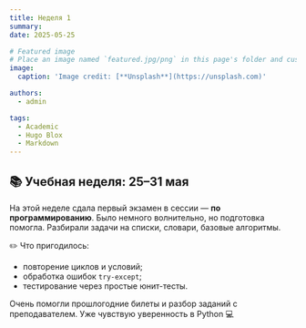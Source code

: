 ```yaml
---
title: Неделя 1
summary: 
date: 2025-05-25

# Featured image
# Place an image named `featured.jpg/png` in this page's folder and customize its options here.
image:
  caption: 'Image credit: [**Unsplash**](https://unsplash.com)'

authors:
  - admin

tags:
  - Academic
  - Hugo Blox
  - Markdown
---
```


## 📚 Учебная неделя: 25–31 мая

На этой неделе сдала первый экзамен в сессии — **по программированию**. Было немного волнительно, но подготовка помогла. Разбирали задачи на списки, словари, базовые алгоритмы.

✏️ Что пригодилось:
- повторение циклов и условий;
- обработка ошибок `try-except`;
- тестирование через простые юнит-тесты.

Очень помогли прошлогодние билеты и разбор заданий с преподавателем. Уже чувствую уверенность в Python 💻

